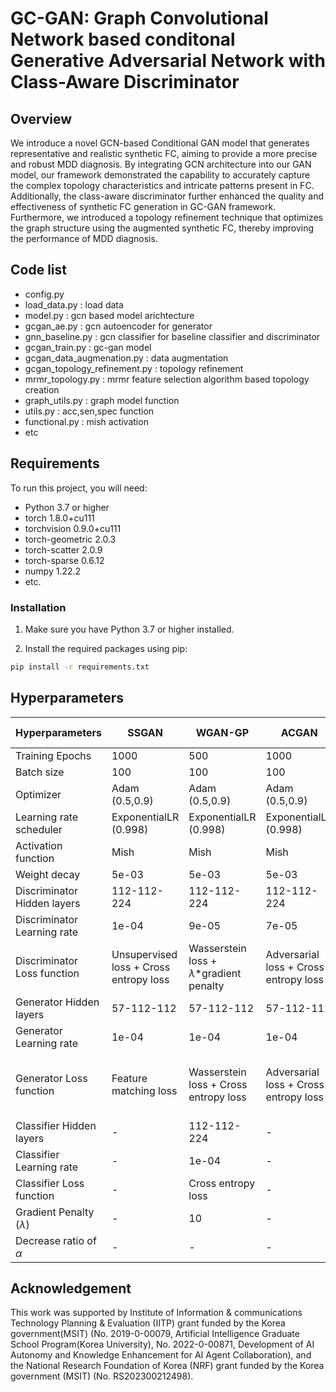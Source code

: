 
# GC-GAN: Graph Convolutional Network based conditonal Generative Adversarial Network with Class-Aware Discriminator

## Overview

We introduce a novel GCN-based Conditional GAN model that generates representative and realistic synthetic FC, aiming to provide a more precise and robust MDD diagnosis. 
By integrating GCN architecture into our GAN model, our framework demonstrated the capability to accurately capture the complex topology characteristics and intricate patterns present in FC. 
Additionally, the class-aware discriminator further enhanced the quality and effectiveness of synthetic FC generation in GC-GAN framework.
Furthermore, we introduced a topology refinement technique that optimizes the graph structure using the augmented synthetic FC, thereby improving the performance of MDD diagnosis.

## Code list

- config.py
- load_data.py : load data
- model.py : gcn based model arichtecture
- gcgan_ae.py : gcn autoencoder for generator
- gnn_baseline.py : gcn classifier for baseline classifier and discriminator
- gcgan_train.py : gc-gan model
- gcgan_data_augmenation.py : data augmentation
- gcgan_topology_refinement.py : topology refinement
- mrmr_topology.py : mrmr feature selection algorithm based topology creation
- graph_utils.py : graph model function
- utils.py : acc,sen,spec function
- functional.py : mish activation
- etc 

## Requirements

To run this project, you will need:

- Python 3.7 or higher
- torch 1.8.0+cu111
- torchvision 0.9.0+cu111
- torch-geometric 2.0.3
- torch-scatter 2.0.9
- torch-sparse 0.6.12
- numpy 1.22.2
- etc.

### Installation

1. Make sure you have Python 3.7 or higher installed.

2. Install the required packages using pip:

```bash
pip install -r requirements.txt
```

## Hyperparameters
| Hyperparameters         | SSGAN               | WGAN-GP             | ACGAN               | GC-GAN(ours)        |
|------------------------|---------------------|---------------------|---------------------|---------------------|
| Training Epochs        | 1000                | 500                 | 1000                | 1000                |
| Batch size             | 100                 | 100                 | 100                 | 100                 |
| Optimizer              | Adam (0.5,0.9)       | Adam (0.5,0.9)       | Adam (0.5,0.9)       | Adam (0.5,0.9)       |
| Learning rate scheduler| ExponentialLR (0.998)| ExponentialLR (0.998)| ExponentialLR (0.998)| ExponentialLR (0.998)|
| Activation function    | Mish                | Mish                | Mish                | Mish                |
| Weight decay           | 5e-03               | 5e-03               | 5e-03               | 5e-03               |
| Discriminator Hidden layers | 112-112-224   | 112-112-224         | 112-112-224         | 112-112-224         |
| Discriminator Learning rate | 1e-04         | 9e-05               | 7e-05               | 9e-05               |
| Discriminator Loss function  | Unsupervised loss + Cross entropy loss | Wasserstein loss + $\lambda$*gradient penalty | Adversarial loss + Cross entropy loss | Cross entropy loss |
| Generator Hidden layers | 57-112-112       | 57-112-112           | 57-112-112           | 57-112-112           |
| Generator Learning rate | 1e-04           | 1e-04               | 1e-04               | 1e-04               |
| Generator Loss function | Feature matching loss | Wasserstein loss + Cross entropy loss | Adversarial loss + Cross entropy loss | Cross entropy loss + $\alpha$*Mean squared error loss |
| Classifier Hidden layers| -                 | 112-112-224         | -                   | -                   |
| Classifier Learning rate| -                 | 1e-04               | -                   | -                   |
| Classifier Loss function| -                 | Cross entropy loss  | -                   | -                   |
| Gradient Penalty ($\lambda$) | -          | 10                  | -                   | -                   |
| Decrease ratio of $\alpha$  | -             | -                   | -                   | 0.995               |

## Acknowledgement

This work was supported by Institute of Information \& communications Technology Planning \& Evaluation (IITP) grant funded by the Korea government(MSIT) (No. 2019-0-00079, Artificial Intelligence Graduate School Program(Korea University), No. 2022-0-00871, Development of AI Autonomy and Knowledge Enhancement for AI Agent Collaboration), and the National Research Foundation of Korea (NRF) grant funded by the Korea government (MSIT) (No. RS202300212498).


